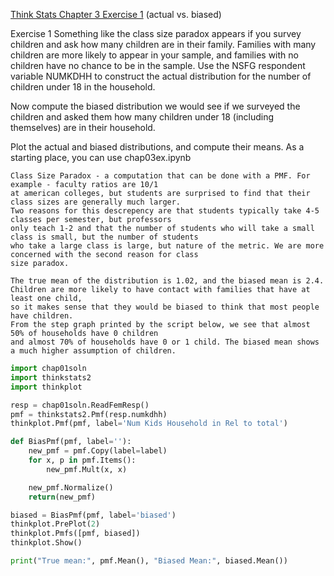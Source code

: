[Think Stats Chapter 3 Exercise 1](http://greenteapress.com/thinkstats2/html/thinkstats2004.html#toc31) (actual vs. biased)

Exercise 1   Something like the class size paradox appears if you survey children and ask how many children are in their family. Families with many children are more likely to appear in your sample, and families with no children have no chance to be in the sample.
Use the NSFG respondent variable NUMKDHH to construct the actual distribution for the number of children under 18 in the household.

Now compute the biased distribution we would see if we surveyed the children and asked them how many children under 18 (including themselves) are in their household.

Plot the actual and biased distributions, and compute their means. As a starting place, you can use chap03ex.ipynb

```
Class Size Paradox - a computation that can be done with a PMF. For example - faculty ratios are 10/1 
at american colleges, but students are surprised to find that their class sizes are generally much larger. 
Two reasons for this descrepency are that students typically take 4-5 classes per semester, but professors 
only teach 1-2 and that the number of students who will take a small class is small, but the number of students 
who take a large class is large, but nature of the metric. We are more concerned with the second reason for class 
size paradox.

The true mean of the distribution is 1.02, and the biased mean is 2.4. 
Children are more likely to have contact with families that have at least one child, 
so it makes sense that they would be biased to think that most people have children. 
From the step graph printed by the script below, we see that almost 50% of households have 0 children 
and almost 70% of households have 0 or 1 child. The biased mean shows a much higher assumption of children.  
```


```python
import chap01soln
import thinkstats2
import thinkplot

resp = chap01soln.ReadFemResp()
pmf = thinkstats2.Pmf(resp.numkdhh)
thinkplot.Pmf(pmf, label='Num Kids Household in Rel to total')

def BiasPmf(pmf, label=''):
	new_pmf = pmf.Copy(label=label)
	for x, p in pmf.Items():
		new_pmf.Mult(x, x)

	new_pmf.Normalize()
	return(new_pmf)

biased = BiasPmf(pmf, label='biased')
thinkplot.PrePlot(2)
thinkplot.Pmfs([pmf, biased])
thinkplot.Show()

print("True mean:", pmf.Mean(), "Biased Mean:", biased.Mean())
